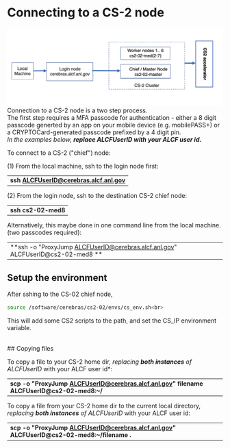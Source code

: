 # Connecting to a CS-2 node

<!---These instructions presume that you have completed steps 1 and 2 on ALCFs
<a href="https://www.alcf.anl.gov/support-center/get-started">Get Started - Follow these steps to get your research project up and running on ALCF computing resources</a>--->

![CS-2 connection diagram](./Cerebras-connectivity-diagram.png)
Connection to a CS-2 node is a two step process. <br>
The first step requires a MFA passcode for authentication - either a 8 digit passcode generted by an app on your mobile device (e.g. mobilePASS+) or a CRYPTOCard-generated passcode prefixed by a 4 digit pin.<br>
*In the examples below, <strong>replace ALCFUserID with your ALCF user id.</strong>*<br>
<!---[TODO the need for the second authentication step may be eliminated soon.]<br>--->
<!---[TODO testbed-cs2-01-med8.ai.alcf.anl.gov is not currently accessible]<br>--->
To connect to a CS-2 ("chief") node:<br>

(1) From the local machine, ssh to the login node first: <br>

|                                                                             |
|-----------------------------------------------------------------------------|
| **ssh ALCFUserID@cerebras.alcf.anl.gov** |

(2) From the login node, ssh to the destination CS-2 chief node:<br>

|                                                                             |
|-----------------------------------------------------------------------------|
| **ssh cs2-02-med8** |

Alternatively, this maybe done in one command line from the local machine. (two passcodes required):

|                                                                             |
|-----------------------------------------------------------------------------|
| **ssh -o "ProxyJump ALCFUserID@cerebras.alcf.anl.gov" ALCFUserID@cs2-02-med8 ** |

## Setup the environment
After sshing to the CS-02 chief node,
```bash
source /software/cerebras/cs2-02/envs/cs_env.sh<br>
```
This will add some CS2 scripts to the path, and set the CS_IP environment variable. 

<br>
## Copying files

To copy a file to your CS-2 home dir, *replacing <strong>both instances</strong> of ALCFUserID* with your ALCF user id*:

|                                                                                  |
|----------------------------------------------------------------------------------------------------------------------|
| **scp -o "ProxyJump ALCFUserID@cerebras.alcf.anl.gov" filename ALCFUserID@cs2-02-med8:~/** |

To copy a file from your CS-2 home dir to the current local directory, *replacing <strong>both instances</strong> of ALCFUserID* with your ALCF user id:

|                                                                                  |
|----------------------------------------------------------------------------------|
| **scp -o "ProxyJump ALCFUserID@cerebras.alcf.anl.gov" ALCFUserID@cs2-02-med8:~/filename .** |




